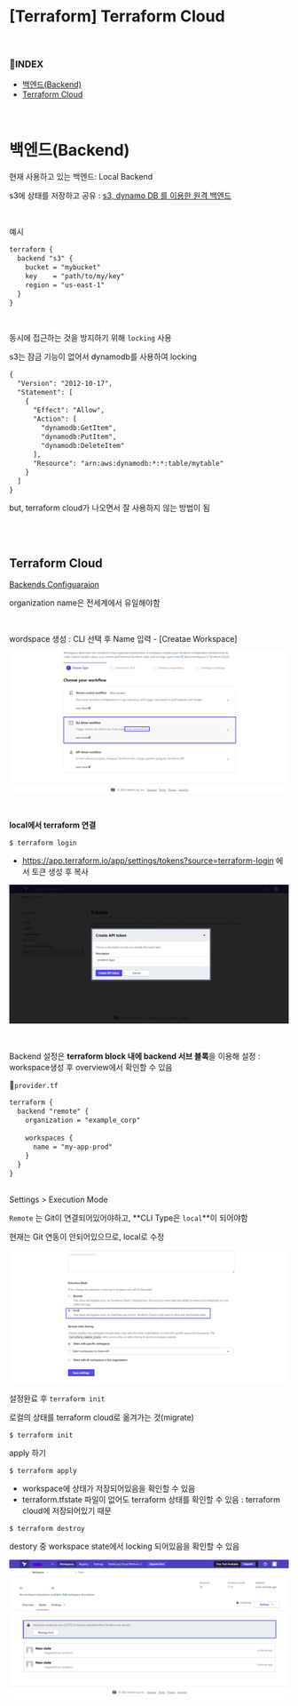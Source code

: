 # [Terraform] Terraform Cloud

<br>

### 📌INDEX

- [백엔드(Backend)](#백엔드backend)
- [Terraform Cloud](#terraform-cloud)

<br>

# 백엔드(Backend)

현재 사용하고 있는 백엔드: Local Backend

s3에 상태를 저장하고 공유 : [s3, dynamo DB 를 이용한 원격 백엔드](https://www.terraform.io/language/settings/backends/s3)

<br>

예시

```
terraform {
  backend "s3" {
    bucket = "mybucket"
    key    = "path/to/my/key"
    region = "us-east-1"
  }
}
```

<br>

동시에 접근하는 것을 방지하기 위해 `locking` 사용

s3는 잠금 기능이 없어서 dynamodb를 사용하여 locking

```
{
  "Version": "2012-10-17",
  "Statement": [
    {
      "Effect": "Allow",
      "Action": [
        "dynamodb:GetItem",
        "dynamodb:PutItem",
        "dynamodb:DeleteItem"
      ],
      "Resource": "arn:aws:dynamodb:*:*:table/mytable"
    }
  ]
}
```

but, terraform cloud가 나오면서 잘 사용하지 않는 방법이 됨

<br>

<br>

## Terraform Cloud

[Backends Configuaraion](https://www.terraform.io/language/settings/backends/configuration)

organization name은 전세계에서 유일해야함

<br>

wordspace 생성 : CLI 선택 후 Name 입력 - [Creatae Workspace]



![image-20220426022904747](https://raw.githubusercontent.com/na3150/typora-img/main/img/image-20220426022904747.png)



<br>

**local에서 terraform 연결**

```shell
$ terraform login
```

- https://app.terraform.io/app/settings/tokens?source=terraform-login 에서 토큰 생성 후 복사

![image-20220426023417296](https://raw.githubusercontent.com/na3150/typora-img/main/img/image-20220426023417296.png)

<br>

Backend 설정은 **terraform block 내에 backend 서브 블록**을 이용해 설정 : workspace생성 후 overview에서 확인할 수 있음

📝`provider.tf`

```
terraform {
  backend "remote" {
    organization = "example_corp"

    workspaces {
      name = "my-app-prod"
    }
  }
}
```

<br>
Settings > Execution Mode

`Remote` 는 Git이 연결되어있어야하고, **CLI Type은 `local`**이 되어야함

 현재는 Git 연동이 안되어있으므로, local로 수정



![image-20220426022624170](https://raw.githubusercontent.com/na3150/typora-img/main/img/image-20220426022624170.png)



설정완료 후 `terraform init` 

로컬의 상태를 terraform cloud로 옮겨가는 것(migrate)

```shell
$ terraform init
```

apply 하기

```shell
$ terraform apply
```

- workspace에 상태가 저장되어있음을 확인할 수 있음
- terraform.tfstate 파일이 없어도 terraform 상태를 확인할 수 있음 : terraform cloud에 저장되어있기 때문

```shell
$ terraform destroy
```

destory 중 workspace state에서 locking 되어있음을 확인할 수 있음

![image-20220426023543880](https://raw.githubusercontent.com/na3150/typora-img/main/img/image-20220426023543880.png)

